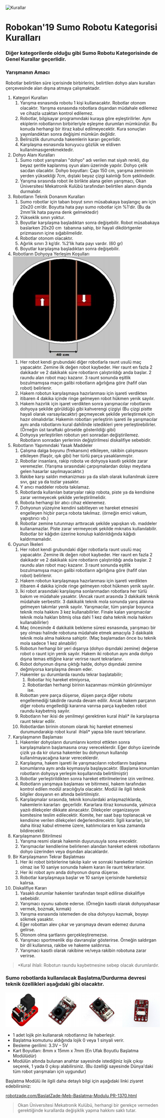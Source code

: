 ![Kurallar](img/genel.png)

# Robokan'19 Sumo Robotu Kategorisi Kuralları

### Diğer kategorilerde olduğu gibi Sumo Robotu Kategorisinde de Genel Kurallar geçerlidir.

### Yarışmanın Amacı
Robotlar belirtilen süre içerisinde birbirlerini, belirtilen dohyo alanı kuralları çerçevesinde alan dışına atmaya çalışmaktadır.

1. Kategori Kuralları
	1. Yarışma esnasında robotu 1 kişi kullanacaktır. Robotlar otonom olacaktır. Yarışma esnasında robotlara dışarıdan müdahale edilemez ve cihazla uzaktan kontrol edilemez.
	2. Robotlar, bilgisayar programındaki kuraya göre eşleştirilirler. Aynı ekiplerin robotlarının birbirleriyle eşleşme durumları mümkündür. Bu konuda herhangi bir itiraz kabul edilmeyecektir. Kura sonuçları yayınlandıktan sonra değişimi mümkün değildir. 
	3. Belirsizlik durumunda hakemlerin kararı geçerlidir.
	4. Karşılaşma esnasında koruyucu gözlük ve eldiven kullanılmasıgerekmektedir.
2. Dohyo Alanı Kuralları
	1. Sumo robot yarışmaları "dohyo" adı verilen mat siyah renkli, dışı beyaz şeritle kaplanmış oyun alanı üzerinde yapılır. Dohyo çelik sacdan olacaktır. Dohyo boyutları: Çapı 150 cm, yarışma zemininin yerden yüksekliği 7cm, dıştaki beyaz çizgi kalınlığı 5cm şeklindedir.
	2. Yarışma sırasında robot ile birlikte alana gelen yarışmacı, Okan Üniversitesi Mekatronik Kulübü tarafından belirtilen alanın dışında durmalıdır.
3. Robotların Teknik Donanım Kuralları
	1. Sumo robotlar için taban boyut sınırı müsabakaya başlangıç anı için 20x20 cm’dir. Boyutta hata payı sumo robotlar için %1'dir. (Bu da 2mm'lik hata payına denk gelmektedir)
	2. Yükseklik sınırı yoktur.
	3. Boyutlar karşılaşma başladıktan sonra değişebilir. Robot müsabakaya baslarken 20x20 cm  tabanına sahip, bir hayali dikdörtgenler prizmasının içine sığabilmelidir.
	4. Robotlar otonom olacaktır.
	5. Ağırlık sınırı 3 kg’dir. %2’lik hata payı vardır. (60 gr)
	6. Boyutlar karşılaşma başladıktan sonra değişebilir. 
4. Robotların Dohyoya Yerleşim Koşulları ![yerlesim](img/sumo.jpg)
	1. Her robot kendi grubundaki diğer robotlarla raunt usulü maç yapacaktır. Zemine ilk değen robot kaybeder. Her raunt en fazla 2 dakikadır ve 2 dakikalık süre robotların çalıştırıldığı anda başlar. 2 raundu alan robot maçı kazanır. 3 raunt sonunda eşitlik bozulmamışsa maçın galibi robotların ağırlığına göre (hafif olan robot) belirlenir.  
	2. Hakem robotun karşılaşmaya hazırlanması için işareti verdikten itibaren 4 dakika içinde ringe gelmeyen robot hükmen yenik sayılır.
	3. Hakem hazırlık için işaret verdikten sonra yarışmacılar robotlarını dohyoya şekilde görüldüğü gibi kahverengi çizgiyi (Bu çizgi pistte hayali olarak varsayılacaktır) geçmeyecek şekilde yerleştirmek için hazır olmalıdırlar. Hakemin robotları yerleştirin işareti ile yarışmacılar aynı anda robotlarını kural dahilinde istedikleri yere yerleştirebilirler.(Örneğin üst taraftaki görselde gösterildiği gibi)
	4. Dohyoya yerleştirilen robotun yeri sonradan değiştirilemez. Robotların sonradan yerlerinin değiştirilmesi diskalifiye sebebidir. 
5. Robotların Yapımındaki Yasak Maddeler
	1. Çalışma dalga boyunu (frekansını) etkileyen, rakibin çalışmasını etkileyen (flaşör, ışık gibi) her türlü parça yasaklanmıştır. 
	2. Robotlar insanlara, rakip robota ve dohyoya kasıtlı şekilde zarar veremezler. (Yarışma sırasındaki çarpışmalardan dolayı meydana gelen hasarlar sayılmayacaktır.) 
	3. Rakibe karşı saldırı mekanizması ya da silah olarak kullanılmak üzere sıvı, gaz ya da tozlar yasaktır. 
	4. Y anıcı maddeler robota takılamaz. 
	5. Robotlarda kullanılan bataryalar rakip robota, piste ya da kendisine
	zarar vermeyecek şekilde yerleştirilmelidir. 
	6. Robota herhangi bir atıcı cihaz eklenemez. 
	7. Dohyonun yüzeyine kendini sabitleyen ve hareket etmesini engelleyen hiçbir parça robota takılmaz. (örneğin emici vakum, yapıştırıcı vb.)
	8. Robotlar zemine tutunmayı arttıracak şekilde yapışkan vb. maddeler kullanamazlar. Piste zarar vermeyecek şekilde mıknatıs kullanılabilir. Robotlar bir kâğıdın üzerine konulup kaldırıldığında kâğıdı kaldırmamalıdır.
6. Oyunun İlkeleri
	1. Her robot kendi grubundaki diğer robotlarla raunt usulü maç yapacaktır. Zemine ilk değen robot kaybeder. Her raunt en fazla 2 dakikadır ve 2 dakikalık süre robotların çalıştırıldığı anda başlar. 2 raundu alan robot maçı kazanır. 3 raunt sonunda eşitlik bozulmamışsa maçın galibi robotların ağırlığına göre (hafif olan robot) belirlenir. 
	2. Hakem robotun karşılaşmaya hazırlanması için işareti verdikten itibaren 4 dakika içinde ringe gelmeyen robot hükmen yenik sayılır.
	3. İki robot arasındaki karşılaşma sonlanmadan robotlara her türlü bakım ve müdahale yasaktır. (Ancak raunt arasında 3 dakikalık teknik müdahale serbesttir. 3 dakikalık teknik mola sonunda yarış alanına gelmeyen takımlar yenik sayılır. Yarışmacılar, tüm yarışlar boyunca teknik mola hakkını 3 kez kullanabilirler. Finale kalan yarışmacılar teknik mola hakları bitmiş olsa dahi 1 kez daha teknik mola hakkını kullanabilirler)
	4. Maç öncesinde 4 dakikalık bekleme süresi esnasında, yarışmacı bir şey olması halinde robotuna müdahale etmek amacıyla 3 dakikalık teknik mola alma hakkına sahiptir. (Maç başlamadan önce bu teknik mola sadece 1 kez alınabilir)
	5. Robotun herhangi bir yeri dışarıya (dohyo dışındaki zemine) değerse robot o raunt için yenik sayılır. Hakem iki robotun aynı anda dohyo dışına temas ettiğine karar verirse raunt tekrarlanır. 
	6. Robot dohyonun dışına çıktığı halde, dohyo dışındaki zemine değmiyorsa karşılaşma devam eder. 
	7. Hakemler şu durumlarda raundu tekrar başlatabilir;
		1) Robotlar hiç hareket etmiyorsa,
		2) Robotlardan herhangi birinin kazanması mümkün görünmüyor ise. 
	8. Robottan yere parça düşerse, düşen parça diğer robotu engellemediği takdirde raunda devam edilir. Ancak hakem parçanın diğer robotu engellediği kararına varırsa parça kaybeden robot raundu kaybetmiş sayılır. 
	9. Robotların her ikisi de yenilmeyi gerektiren kural ihlali* ile karşılaşırsa raunt tekrar edilir. 
	10. Robotlardan birinin otonom olarak hiç hareket etmemesi durumundarakip robot kural  ihlali* yapsa bile raunt tekrarlanır.
7. Karşılaşmanın Başlaması
	1. Hakemler dohyoların durumlarını kontrol ettikten sonra karşılaşmaların başlamasına onay vereceklerdir. Eğer dohyo üzerinde çizik ya da kir olursa hakemler bu dohyonun kullanılıp kullanılmayacağına karar vereceklerdir.
	2. Karşılaşma, hakem işareti ile yarışmacıların robotlarını başlama konumlarına aynı anda koymasıyla başlayacaktır. (Başlama konumları robotların dohyoya yerleşim koşullarında belirtilmiştir)
	3. Robotlar yerleştirildikten sonra hareket ettirilmelerine izin verilmez.
	4. Robotların yarışmaya başlaması ve bitirmesi, hakem tarafından kontrol edilen modül aracılığıyla olacaktır. Modül ile ilgili teknik bilgiler dosyanın en altında belirtilmiştir. 
	5. Karşılaşmalar sırasında, teknik konulardaki anlaşmazlıklarda, hakemlerin kararları  geçerlidir. Kararlara itiraz konusunda, yalnızca yazılı dilekçeler dikkate alınacaktır. Dilekçeler organizasyon komitesine teslim edilecektir. Komite, her saat başı toplanacak ve kendisine verilen dilekçeleri değerlendirecektir. İlgili kararları, bir daha itiraz kabul etmeme üzere, katılımcılara en kısa zamanda bildirecektir. 
8. Karşılaşmanın Bitirilmesi
	1. Yarışma resmi olarak hakemin duyurusuyla sona erecektir. 
	2. Yarışmacılar kendilerine belirlenen alandan hareket ederek robotlarını dohyo üzerinden veya dışından alacaklardır. 
9. Bir Karşılaşmanın Tekrar Başlatması
	1. Her iki robot birbirlerine takılıp kalır ve sonraki hareketler mümkün olmaz ise 10 saniye sonunda hakem kararı ile raunt tekrarlanır. 
	2. Her iki robot aynı anda dohyonun dışına düşerse. 
	3. Robotlar karşılaşmaya başlar ve 10 saniye içerisinde hareketsiz kalırsa. 
10. Diskalifiye Kararı
	1. Yasaklı durumlar hakemler tarafından tespit edilirse diskalifiye sebebidir. 
	2. Yarışmacı oyunu sabote ederse. (Örneğin kasıtlı olarak dohyoyahasar vermek, bozmak, kırmak)
	3. Yarışma esnasında istemeden de olsa dohyoyu kazımak, boyayı sökmek yasaktır.
	4. Eğer robottan alev çıkar ve yarışmaya devam edemez duruma gelirse. 
	5. Otonom olma şartlarını gerçekleştiremezse. 
	6. Yarışmacı sportmenlik dışı davranışlar gösterirse. Örneğin saldırgan bir dil kullanırsa, rakibe ve hakeme saldırırsa. 
	7. Yarışmacı kasıtlı olarak rakibine ve/veya rakibin robotuna zarar verirse. 

> *Kural ihlali: Robotun raundu kaybetmesine sebep olacak durumlardır. 

### Sumo robotlarda kullanılacak Başlatma/Durdurma devresi teknik özellikleri aşağıdaki gibi olacaktır.

![Baslat](img/baslat.png)

- 1 adet lojik pin kullanarak robotlarınız ile haberleşir.
- Başlatma komutunu aldığında lojik 0 veya 1 sinyali verir.
- Besleme gerilimi: 3.3V – 5V
- Kart Boyutları: 8mm x 15mm x 7mm (En Ufak Boyutlu Başlatma Modülüdür)
- Modülün altında bulunan anahtar sayesinde istediğiniz lojik çıkışı seçerek, 1 yada 0 çıkışı alabilirsiniz. (Bu özelliği sayesinde Dünya'daki tüm robot yarışmaları için uygundur)

Başlatma Modülü ile ilgili daha detaylı bilgi için aşağıdaki linki ziyaret edebilirsiniz:

[robotzade.com/BaslatZade-Meb-Baslatma-Modulu,PR-1370.html](http://www.robotzade.com/BaslatZade-Meb-Baslatma-Modulu,PR-1370.html)

> Okan Üniversitesi Mekatronik Kulübü, herhangi bir gerekçe vermeden gerektiğinde kurallarda değişiklik yapma hakkını saklı tutar. 
